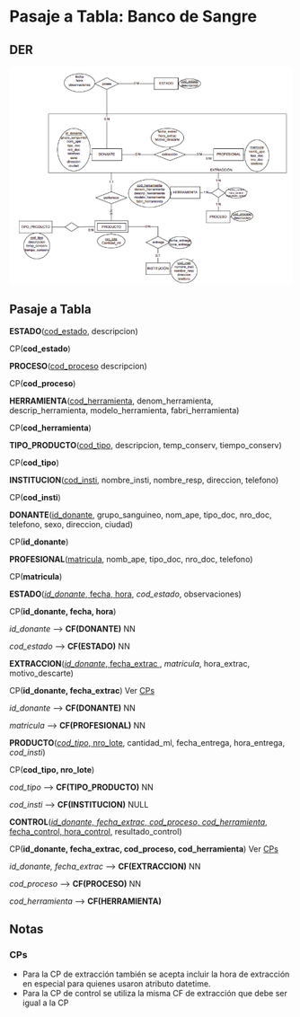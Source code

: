 # Pasaje a Tabla: Banco de Sangre

## DER

![DER Banco de Sangre](../img/2020-DERBancoSangre.png)

## Pasaje a Tabla

**ESTADO**(<ins>cod_estado</ins>, descripcion)

CP(**cod_estado**)


**PROCESO**(<ins>cod_proceso</ins> descripcion)

CP(**cod_proceso**)



**HERRAMIENTA**(<ins>cod_herramienta</ins>, denom_herramienta, descrip_herramienta, modelo_herramienta, fabri_herramienta)

CP(**cod_herramienta**)



**TIPO_PRODUCTO**(<ins>cod_tipo</ins>, descripcion, temp_conserv, tiempo_conserv)

CP(**cod_tipo**)



**INSTITUCION**(<ins>cod_insti</ins>, nombre_insti, nombre_resp, direccion, telefono)

CP(**cod_insti**)



**DONANTE**(<ins>id_donante</ins>, grupo_sanguineo, nom_ape, tipo_doc, nro_doc, telefono, sexo, direccion, ciudad)

CP(**id_donante**)



**PROFESIONAL**(<ins>matricula</ins>, nomb_ape, tipo_doc, nro_doc, telefono)

CP(**matricula**)



**ESTADO**(<ins>*id_donante*, fecha, hora</ins>, *cod_estado*, observaciones)

CP(**id_donante, fecha, hora**)

*id_donante* --> **CF(DONANTE)** NN

*cod_estado* --> **CF(ESTADO)** NN



**EXTRACCION**(<ins>*id_donante*, fecha_extrac </ins>, *matricula*, hora_extrac, motivo_descarte)

CP(**id_donante, fecha_extrac**) Ver [CPs](#CPs)

*id_donante* --> **CF(DONANTE)** NN

*matricula* --> **CF(PROFESIONAL)** NN



**PRODUCTO**(<ins>*cod_tipo*, nro_lote</ins>, cantidad_ml, fecha_entrega, hora_entrega, *cod_insti*)

CP(**cod_tipo, nro_lote**)

*cod_tipo* --> **CF(TIPO_PRODUCTO)** NN

*cod_insti* --> **CF(INSTITUCION)** NULL



**CONTROL**(<ins>*id_donante, fecha_extrac*, *cod_proceso*, *cod_herramienta*, fecha_control, hora_control</ins>, resultado_control)

CP(**id_donante, fecha_extrac, cod_proceso, cod_herramienta**) Ver [CPs](#CPs)

*id_donante, fecha_extrac* --> **CF(EXTRACCION)** NN

*cod_proceso* --> **CF(PROCESO)** NN

*cod_herramienta* --> **CF(HERRAMIENTA)**


## Notas

### CPs

* Para la CP de extracción también se acepta incluir la hora de extracción en especial para quienes usaron atributo datetime.
* Para la CP de control se utiliza la misma CF de extracción que debe ser igual a la CP
